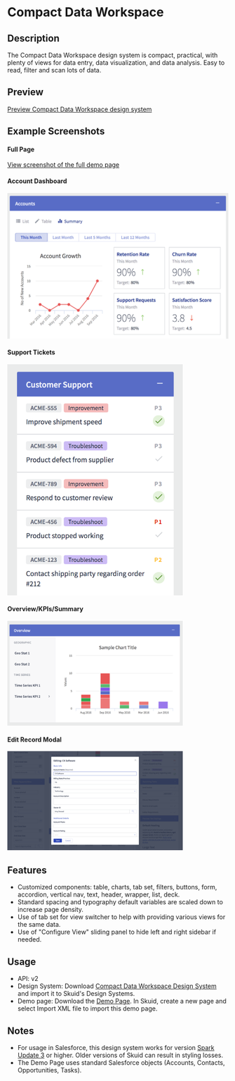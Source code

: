 # Compact Data Workspace

## Description
The Compact Data Workspace design system is compact, practical, with plenty of views for data entry, data visualization, and data analysis. Easy to read, filter and scan lots of data.

## Preview
[Preview Compact Data Workspace design system](https://portal.skuidsite.com/designsystems/compact-data-workspace)

## Example Screenshots

#### Full Page
[View screenshot of the full demo page](Screenshots/full_page.png)

#### Account Dashboard
<img src="Screenshots/account_dashboard.png" alt="Screenshot: Account Dashboard" width="600"/>

#### Support Tickets
<img src="Screenshots/support_tickets.png" alt="Screenshot: Support Tickets" width="400"/>

#### Overview/KPIs/Summary
<img src="Screenshots/vertical_nav_and_chart.png" alt="Screenshot: Overview" width="400"/>

#### Edit Record Modal
<img src="Screenshots/edit_form.png" alt="Screenshot: Edit Record Modal" width="400"/>

## Features
- Customized components: table, charts, tab set, filters, buttons, form, accordion, vertical nav, text, header, wrapper, list, deck.
- Standard spacing and typography default variables are scaled down to increase page density.
- Use of tab set for view switcher to help with providing various views for the same data.
- Use of "Configure View" sliding panel to hide left and right sidebar if needed.

## Usage
- API: v2
- Design System: Download [Compact Data Workspace Design System](CompactDataWorkspace.designsystem?raw=true) and import it to Skuid's Design Systems.
- Demo page: Download the [Demo Page](CompactDataWorkspace_DemoPage.xml?raw=true). In Skuid, create a new page and select Import XML file to import this demo page.

## Notes
- For usage in Salesforce, this design system works for version [Spark Update 3](https://docs.skuid.com/v12.4.2/v2/en/release-notes.html) or higher. Older versions of Skuid can result in styling losses.
- The Demo Page uses standard Salesforce objects (Accounts, Contacts, Opportunities, Tasks).

